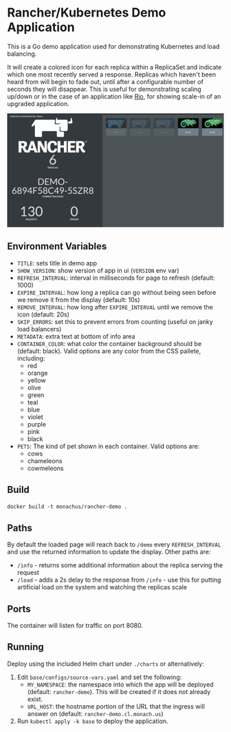 # Rancher/Kubernetes Demo Application

This is a Go demo application used for demonstrating Kubernetes and load balancing.

It will create a colored icon for each replica within a ReplicaSet and indicate which one
most recently served a response. Replicas which haven't been heard from will begin to fade
out, until after a configurable number of seconds they will disappear. This is useful for
demonstrating scaling up/down or in the case of an application like [Rio](https://rio.io),
for showing scale-in of an upgraded application.

![screenshot](screenshot-demo.png)

## Environment Variables

- `TITLE`: sets title in demo app
- `SHOW_VERSION`: show version of app in ui (`VERSION` env var)
- `REFRESH_INTERVAL`: interval in milliseconds for page to refresh (default: 1000)
- `EXPIRE_INTERVAL`: how long a replica can go without being seen before we remove it from the display (default: 10s)
- `REMOVE_INTERVAL`: how long after `EXPIRE_INTERVAL` until we remove the icon (default: 20s)
- `SKIP_ERRORS`: set this to prevent errors from counting (useful on janky load balancers)
- `METADATA`: extra text at bottom of info area
- `CONTAINER_COLOR`: what color the container background should be (default: black). Valid options are any color from the CSS pallete, including:
  - red
  - orange
  - yellow
  - olive
  - green
  - teal
  - blue
  - violet
  - purple
  - pink
  - black
- `PETS`: The kind of pet shown in each container. Valid options are:
  - cows
  - chameleons
  - cowmeleons

## Build

`docker build -t monachus/rancher-demo .`

## Paths

By default the loaded page will reach back to `/demo` every `REFRESH_INTERVAL` and use the returned information to update the display. Other paths are:

- `/info` - returns some additional information about the replica serving the request
- `/load` - adds a 2s delay to the response from `/info` - use this for putting artificial load on the system and watching the replicas scale

## Ports

The container will listen for traffic on port 8080.

## Running

Deploy using the included Helm chart under `./charts` or alternatively:

1. Edit `base/configs/source-vars.yaml` and set the following:
    - `MY_NAMESPACE`: the namespace into which the app will be deployed (default: `rancher-demo`). This will be created if it does not already exist.
    - `URL_HOST`: the hostname portion of the URL that the ingress will answer on (default: `rancher-demo.cl.monach.us`)
2. Run `kubectl apply -k base` to deploy the application.

